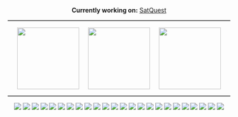 <p align="center">
  <strong>Currently working on:</strong> 
  <a href="https://www.satquest.app/" target="_blank">SatQuest</a>
</p>

<hr style="border:1px solid #ccc" />

<p align="center" style="display: flex; justify-content: center; gap: 20px;">
  <!-- GitHub Streak Stats -->
  <img src="https://github-readme-streak-stats.herokuapp.com/?user=Aza3l01&theme=tokyonight" height="140" />

  <!-- Top Languages -->
  <img src="https://github-readme-stats.vercel.app/api/top-langs/?username=Aza3l01&layout=compact&theme=tokyonight" height="140" />

  <!-- GitHub General Stats -->
  <img src="https://github-readme-stats.vercel.app/api?username=Aza3l01&show_icons=true&theme=tokyonight" height="140" />
</p>

<hr style="border:1px solid #ccc" />

<p align="center">
  <!-- Programming Languages -->
  <img src="https://img.shields.io/badge/Code-JavaScript-informational?style=flat&logo=javascript&logoColor=white&color=yellow" />
  <img src="https://img.shields.io/badge/Code-Python-informational?style=flat&logo=python&logoColor=white&color=blue" />
  
  <!-- Frontend -->
  <img src="https://img.shields.io/badge/Frontend-React-informational?style=flat&logo=react&logoColor=white&color=61DAFB" />
  <img src="https://img.shields.io/badge/Frontend-Vue.js-informational?style=flat&logo=vue.js&logoColor=white&color=42b883" />
  <img src="https://img.shields.io/badge/Frontend-Angular-informational?style=flat&logo=angular&logoColor=white&color=DD0031" />
  <img src="https://img.shields.io/badge/Frontend-Flutter-informational?style=flat&logo=flutter&logoColor=white&color=02569B" />

  <!-- Backend & Databases -->
  <img src="https://img.shields.io/badge/Framework-Next.js-informational?style=flat&logo=next.js&logoColor=white&color=000000" />
  <img src="https://img.shields.io/badge/Database-PostgreSQL-informational?style=flat&logo=postgresql&logoColor=white&color=316192" />
  <img src="https://img.shields.io/badge/Database-Redis-informational?style=flat&logo=redis&logoColor=white&color=DC382D" />
  <img src="https://img.shields.io/badge/Database-Firebase-informational?style=flat&logo=firebase&logoColor=white&color=FFCA28" />
  <img src="https://img.shields.io/badge/Database-Supabase-informational?style=flat&logo=supabase&logoColor=white&color=3ECF8E" />

  <!-- DevOps & CI/CD -->
  <img src="https://img.shields.io/badge/CI/CD-Jenkins-informational?style=flat&logo=jenkins&logoColor=white&color=D24939" />
  <img src="https://img.shields.io/badge/CI/CD-GitHub_Actions-informational?style=flat&logo=githubactions&logoColor=white&color=2088FF" />
  <img src="https://img.shields.io/badge/CI/CD-GitLab-informational?style=flat&logo=gitlab&logoColor=white&color=FC6D26" />
  <img src="https://img.shields.io/badge/Container-Docker-informational?style=flat&logo=docker&logoColor=white&color=2496ED" />
  <img src="https://img.shields.io/badge/Container-Kubernetes-informational?style=flat&logo=kubernetes&logoColor=white&color=326CE5" />
  <img src="https://img.shields.io/badge/Infra-AWS-informational?style=flat&logo=amazonaws&logoColor=white&color=FF9900" />
  <img src="https://img.shields.io/badge/Infra-GCP-informational?style=flat&logo=googlecloud&logoColor=white&color=4285F4" />
  <img src="https://img.shields.io/badge/Infra-Terraform-informational?style=flat&logo=terraform&logoColor=white&color=7B42BC" />
  <img src="https://img.shields.io/badge/Infra-Ansible-informational?style=flat&logo=ansible&logoColor=white&color=EE0000" />

  <!-- Automation -->
  <img src="https://img.shields.io/badge/Automation-n8n-informational?style=flat&logo=n8n&logoColor=white&color=F05A28" />
  <img src="https://img.shields.io/badge/Automation-Zapier-informational?style=flat&logo=zapier&logoColor=white&color=FF4A00" />
  <img src="https://img.shields.io/badge/Automation-Make-informational?style=flat&logo=make&logoColor=white&color=4A90E2" />
  <img src="https://img.shields.io/badge/Automation-GHL-informational?style=flat&logo=highlevel&logoColor=white&color=2D3748" />
</p>
